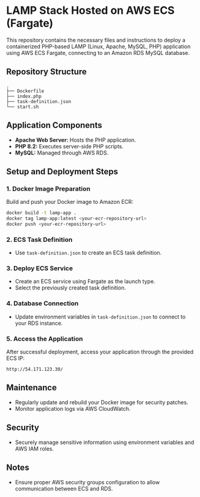 # LAMP Stack Hosted on AWS ECS (Fargate)

This repository contains the necessary files and instructions to deploy a containerized PHP-based LAMP (Linux, Apache, MySQL, PHP) application using AWS ECS Fargate, connecting to an Amazon RDS MySQL database.

## Repository Structure

```
.
├── Dockerfile
├── index.php
├── task-definition.json
└── start.sh
```

## Application Components

* **Apache Web Server:** Hosts the PHP application.
* **PHP 8.2:** Executes server-side PHP scripts.
* **MySQL:** Managed through AWS RDS.

## Setup and Deployment Steps

### 1. Docker Image Preparation

Build and push your Docker image to Amazon ECR:

```bash
docker build -t lamp-app .
docker tag lamp-app:latest <your-ecr-repository-url>
docker push <your-ecr-repository-url>
```

### 2. ECS Task Definition

* Use `task-definition.json` to create an ECS task definition.

### 3. Deploy ECS Service

* Create an ECS service using Fargate as the launch type.
* Select the previously created task definition.

### 4. Database Connection

* Update environment variables in `task-definition.json` to connect to your RDS instance.

### 5. Access the Application

After successful deployment, access your application through the provided ECS IP:

```
http://54.171.123.30/
```

## Maintenance

* Regularly update and rebuild your Docker image for security patches.
* Monitor application logs via AWS CloudWatch.

## Security

* Securely manage sensitive information using environment variables and AWS IAM roles.

## Notes

* Ensure proper AWS security groups configuration to allow communication between ECS and RDS.

